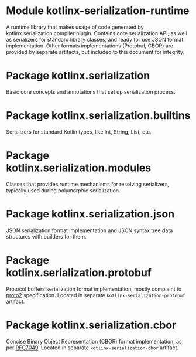 # Module kotlinx-serialization-runtime

A runtime library that makes usage of code generated by kotlinx.serialization compiler plugin.
Contains core serialization API, as well as serializers for standard library classes, and ready for use JSON
format implementation.
Other formats implementations (Protobuf, CBOR) are provided by separate artifacts, but included to this document for integrity.

# Package kotlinx.serialization

Basic core concepts and annotations that set up serialization process.

# Package kotlinx.serialization.builtins

Serializers for standard Kotlin types, like Int, String, List, etc.

# Package kotlinx.serialization.modules

Classes that provides runtime mechanisms for resolving serializers, typically used during polymorphic serialization.

# Package kotlinx.serialization.json

JSON serialization format implementation and JSON syntax tree data structures with builders for them.

# Package kotlinx.serialization.protobuf

Protocol buffers serialization format implementation, mostly complaint to [proto2](https://developers.google.com/protocol-buffers/docs/proto) specification. Located in separate `kotlinx-serialization-protobuf` artifact.

# Package kotlinx.serialization.cbor

Concise Binary Object Representation (CBOR) format implementation, as per [RFC7049](https://tools.ietf.org/html/rfc7049). Located in separate `kotlinx-serialization-cbor` artifact.
